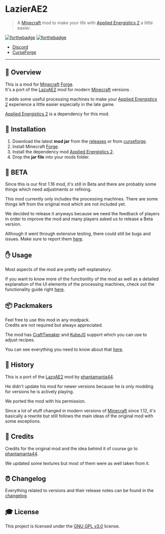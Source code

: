 # **LazierAE2**

> A [Minecraft] mod to make your life with [Applied Energistics 2][ae2] a little easier.

[![forthebadge](https://forthebadge.com/images/badges/60-percent-of-the-time-works-every-time.svg)][curseforge]
[![forthebadge](https://forthebadge.com/images/badges/made-with-java.svg)][curseforge]

- [Discord]
- [CurseForge][curseforge]

---

## **📑 Overview**
This is a mod for [Minecraft] [Forge].<br>
It's a port of the [LazyAE2] mod for modern [Minecraft] versions .

It adds some useful processing machines to make your [Applied Energistics 2][ae2] experience a little easier especially in the late game.

[Applied Energistics 2][ae2] is a dependency for this mod.


## **🔧 Installation**
1. Download the latest **mod jar** from the [releases] or from [curseforge].
2. Install Minecraft [Forge].
3. Install the dependency mod [Applied Energistics 2][ae2].
4. Drop the **jar file** into your mods folder.


## **🐛 BETA**
Since this is our first 1.16 mod, it's still in Beta and there are probably some things which need adjustments or refining.

This mod currently only includes the processing machines. There are some things left from the original mod which are not included yet.

We decided to release it anyways because we need the feedback of players in order to improve the mod and many players asked us to release a Beta version.

Although it went through extensive testing, there could still be bugs and issues. Make sure to report them [here][issues].


## **✋ Usage**
Most aspects of the mod are pretty self-explanatory.

If you want to know more of the functionlity of the mod as well as a detailed explanation of the
UI elements of the processing machines, check out the functionality guide right [here][functionality].


## **📦 Packmakers**
Feel free to use this mod in any modpack.<br>
Credits are not required but always appreciated.

The mod has [CraftTweaker] and [KubeJS] support which you can use to adjust recipes.

You can see everything you need to know about that [here][packmakers].


## **📕 History**
This is a port of the [LazyAE2] mod by [phantamanta44][author].

He didn't update his mod for newer versions because he is only modding for versions he is actively playing.

We ported the mod with his permission.

Since a lot of stuff changed in modern versions of [Minecraft] since 1.12, it's basically a rewrite but still follows the main ideas of the original mod with some exceptions.


## **📑 Credits**
Credits for the original mod and the idea behind it of course go to [phantamanta44][author].

We updated some textures but most of them were as well taken from it.


## **⏰ Changelog**
Everything related to versions and their release notes can be found in the [changelog].


## **🎓 License**
This project is licensed under the [GNU GPL v3.0][license] license.


<!-- Links -->
[minecraft]: https://www.minecraft.net/
[ae2]: https://www.curseforge.com/minecraft/mc-mods/applied-energistics-2
[discord]: https://discordapp.com/invite/Q3qxws6
[curseforge]: https://www.curseforge.com/minecraft/mc-mods/lazierae2
[releases]: https://github.com/RLNT/minecraft_lazierae2/releases
[forge]: http://files.minecraftforge.net/
[lazyae2]: https://www.curseforge.com/minecraft/mc-mods/lazy-ae2
[crafttweaker]: https://www.curseforge.com/minecraft/mc-mods/crafttweaker
[kubejs]: https://www.curseforge.com/minecraft/mc-mods/kubejs-forge
[packmakers]: PACKMAKERS.md
[functionality]: FUNCTIONALITY.md
[author]: https://github.com/phantamanta44
[issues]: https://github.com/RLNT/minecraft_lazierae2/issues
[changelog]: CHANGELOG.md
[license]: LICENSE
